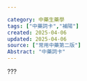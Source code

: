 ```yaml
---

category: 中藥生藥學
tags: ["中藥詞卡","補陽"]
created: 2025-04-06
updated: 2025-04-06
source: ["常用中藥第二版"]
Abstract: "中藥詞卡"
---
```

???

